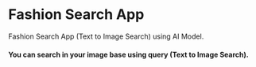 # Fashion Search App
Fashion Search App (Text to Image Search) using AI Model.

#### You can search in your image base using query (Text to Image Search). 
